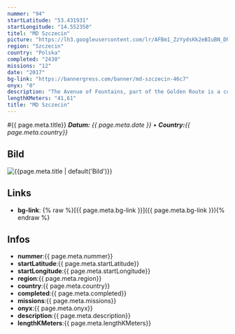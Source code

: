 ```yaml
---
nummer: "94"
startLatitude: "53.431931"
startLongitude: "14.552350"
titel: "MD Szczecin"
picture: "https://lh3.googleusercontent.com/lr/AFBm1_ZzYydsKk2eBIuBN_DhVYZGB6Dst5Vk4b_hKksAqxmRsVL6u_JPA9Ngp7a1D9K74i1o0QwLxSczxvl9-4hK3f7vcfmuZmyAXLi4HAttmWZsTJK9cZHt7IDTDDKQVU2ptuAMuv368vJh-5fi797KC3KrOQ6s7tSKmKAKWf4XekPhuS5XzDFVhQ6RJDBWek7KJ9ckn9mBshzO6MlqGgfRP2StDZvMx0FUnO5-6jVmYhGuSGH2Bv14sBhyYy5rZ9DW1deqrABHzMrLU6i2s5MT05QHE5LdozVC9TUrn7siul8-8CrYG0UbeVCnpFzqXKJXAb_IugLZFZffxFNHGoVDwvxlLvLxHW_lIiDYBtOuwwRd07PgIMA8FqcqkZTyLPGRT6bjcbuBgSquTTRXjyFalqzFUC2OdrQK-NEF2I-A9UFuIGUcrv90T4R4wWufMKYJoJNe3JvmUF-QSmRgk7bq39S3tfRdrkMbAa7zpxQWDFV18Zcpg6idCx0F6R2STTIwUYjr5NbYU_UOlUAg-kPhmgY7EDiz_f1krIkmmFY9lJJ9eha4r7JrMU13GRTU51o5XEGTxXhYlBIk5yy9Qtq3kWSoLDzZ-holTX5KpWALLmRMHPwtafA7jQF_rxSEokgQUHrlZNFJOcBkNvsN5MiIDhU0-c9m3PO6dWADtymLoRg8umog4uTZLR7pWUzFL5GtTWO7dHU6qmHXjYzjxVkIAt7IWUVk9ilwL06Iu6t9aX-A0PIT_hYu2ewDYju9s7wG6ByNa_AhAwUEqRA1Gjyp3lgGJtqvFjHdNJs3OvzioAEl5B6w12xWVfvyxxl_p6DGpFhcq6jCeeGxrEjLpXCT_CM1kvHDm96pXoPF"
region: "Szczecin"
country: "Polska"
completed: "2430"
missions: "12"
date: "2017"
bg-link: "https://bannergress.com/banner/md-szczecin-46c7"
onyx: "0"
description: "The Avenue of Fountains, part of the Golden Route is a common place for walking and relaxing. It is lined with rectangular fountains, hedges, and a multitude of restaurants."
lengthKMeters: "41,61"
title: "MD Szczecin"
---
```


#{{ page.meta.title}}
_**Datum:** {{ page.meta.date }} • **Country:**{{ page.meta.country}}_

## Bild
![{{page.meta.title | default('Bild')}}]({{page.meta.picture}})

## Links
- **bg-link**: {% raw %}[{{ page.meta.bg-link }}]({{ page.meta.bg-link }}){% endraw %}

## Infos
- **nummer**:{{ page.meta.nummer}}
- **startLatitude**:{{ page.meta.startLatitude}}
- **startLongitude**:{{ page.meta.startLongitude}}
- **region**:{{ page.meta.region}}
- **country**:{{ page.meta.country}}
- **completed**:{{ page.meta.completed}}
- **missions**:{{ page.meta.missions}}
- **onyx**:{{ page.meta.onyx}}
- **description**:{{ page.meta.description}}
- **lengthKMeters**:{{ page.meta.lengthKMeters}}

